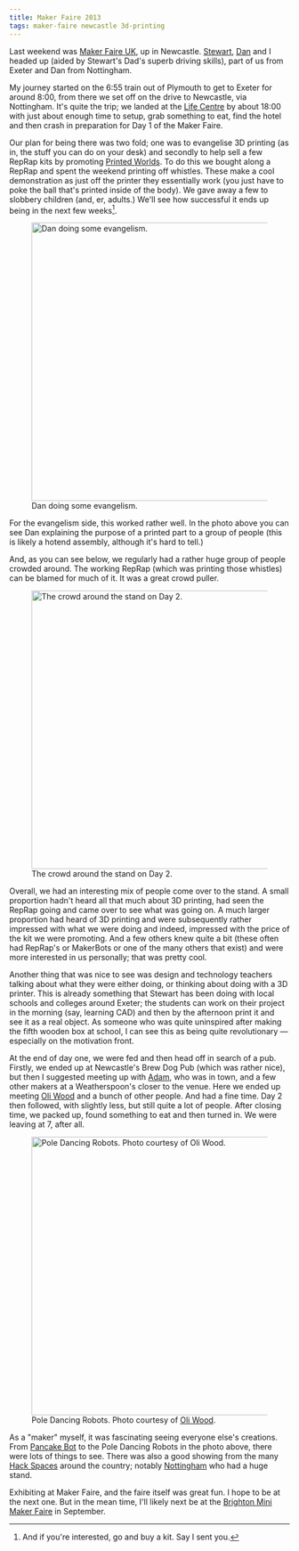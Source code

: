 ```yaml
---
title: Maker Faire 2013
tags: maker-faire newcastle 3d-printing
---
```


Last weekend was [Maker Faire UK][], up in Newcastle. [Stewart][], [Dan][] and I
headed up (aided by Stewart's Dad's superb driving skills), part of us from Exeter
and Dan from Nottingham. 

My journey started on the 6:55 train out of Plymouth to get to Exeter for around 
8:00, from there we set off on the drive to Newcastle, via Nottingham. It's quite 
the trip; we landed at the [Life Centre][] by about 18:00 with just about enough
time to setup, grab something to eat, find the hotel and then crash in preparation
for Day 1 of the Maker Faire.

Our plan for being there was two fold; one was to evangelise 3D printing (as in,
the stuff you can do on your desk) and secondly to help sell a few RepRap kits by
promoting [Printed Worlds][]. To do this we bought along a RepRap and spent the
weekend printing off whistles. These make a cool demonstration as just off the
printer they essentially work (you just have to poke the ball that's printed inside
of the body). We gave away a few to slobbery children (and, er, adults.) We'll see
how successful it ends up being in the next few weeks[^buy].

<figure>
  <img src="/resources/images/maker-faire-danbjorn.jpg" 
       alt="Dan doing some evangelism." width="500px">
  <figcaption>Dan doing some evangelism.</figcaption>
</figure>

For the evangelism side, this worked rather well. In the photo above you can see
Dan explaining the purpose of a printed part to a group of people (this is likely 
a hotend assembly, although it's hard to tell.)

And, as you can see below, we regularly had a rather huge group of people crowded
around. The working RepRap (which was printing those whistles) can be blamed for
much of it. It was a great crowd puller.

<figure>
  <img src="/resources/images/maker-faire-crowd.jpg"
       alt="The crowd around the stand on Day 2." width="500px">
  <figcaption>The crowd around the stand on Day 2.</figcaption>
</figure>

Overall, we had an interesting mix of people come over to the stand. A small proportion
hadn't heard all that much about 3D printing, had seen the RepRap going and came 
over to see what was going on. A much larger proportion had heard of 3D printing
and were subsequently rather impressed with what we were doing and indeed, impressed
with the price of the kit we were promoting. And a few others knew quite a bit
(these often had RepRap's or MakerBots or one of the many others that exist) and
were more interested in us personally; that was pretty cool. 

Another thing that was nice to see was design and technology teachers talking about
what they were either doing, or thinking about doing with a 3D printer. This is
already something that Stewart has been doing with local schools and colleges around
Exeter; the students can work on their project in the morning (say, learning CAD)
and then by the afternoon print it and see it as a real object. As someone who was
quite uninspired after making the fifth wooden box at school, I can see this as
being quite revolutionary &mdash; especially on the motivation front.

At the end of day one, we were fed and then head off in search of a pub. Firstly,
we ended up at Newcastle's Brew Dog Pub (which was rather nice), but then I suggested
meeting up with [Adam][], who was in town, and a few other makers at a Weatherspoon's 
closer to the venue. Here we ended up meeting [Oli Wood][] and a bunch of other people. 
And had a fine time. Day 2 then followed, with slightly less, but still quite a lot
of people. After closing time, we packed up, found something to eat and then turned
in. We were leaving at 7, after all.

<figure>
  <img src="/resources/images/maker-faire-dancing-robots.jpg"
       alt="Pole Dancing Robots. Photo courtesy of Oli Wood." width="500px">
  <figcaption>Pole Dancing Robots. Photo courtesy of 
      <a href="https://twitter.com/coldclimate/status/328102769036767233/photo/1">Oli Wood</a>.</figcaption>
</figure>

As a "maker" myself, it was fascinating seeing everyone else's creations. From
[Pancake Bot][] to the Pole Dancing Robots in the photo above, there were lots of
things to see. There was also a good showing from the many [Hack Spaces][] around the
country; notably [Nottingham][] who had a huge stand.

Exhibiting at Maker Faire, and the faire itself was great fun. I hope to be at the
next one. But in the mean time, I'll likely next be at the [Brighton Mini Maker 
Faire][] in September.

[Maker Faire UK]: http://makerfaireuk.com/
[Stewart]: http://www.stewartstarbuck.co.uk/
[Dan]: http://danbjorn.subvert.org.uk/
[Life Centre]: http://www.life.org.uk/
[Printed Worlds]: http://www.printedworlds.co.uk/
[Adam]: http://blog.amyl.org.uk
[Oli Wood]: http://about.me/coldclimate
[Pancake Bot]: http://pancakebot.com/
[Hack Spaces]: http://hackspace.org.uk/view/Main_Page
[Nottingham]: http://nottinghack.org.uk/
[Brighton Mini Maker Faire]: http://www.makerfairebrighton.com

[^buy]: And if you're interested, go and buy a kit. Say I sent you.

